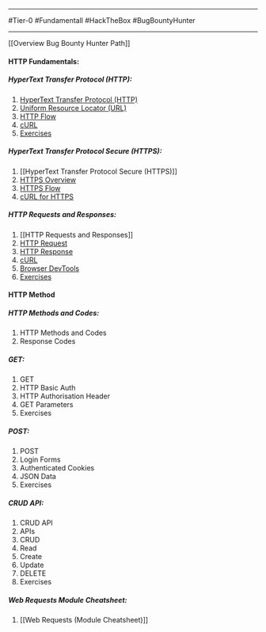 
---

#Tier-0 
#Fundamentall
#HackTheBox 
#BugBountyHunter 

---

[[Overview Bug Bounty Hunter Path]]

#### HTTP Fundamentals:
##### HyperText Transfer Protocol (HTTP):
1) [HyperText Transfer Protocol (HTTP)](HyperText%20Transfer%20Protocol%20(HTTP).md#HyperText%20Transfer%20Protocol%20(HTTP))
2) [Uniform Resource Locator (URL)](HyperText%20Transfer%20Protocol%20(HTTP).md#%20Uniform%20Resource%20Locator%20(URL))
3) [HTTP Flow](HyperText%20Transfer%20Protocol%20(HTTP).md#%20Universal%20Resource%20Locator%20(URL))
4) [cURL](HyperText%20Transfer%20Protocol%20(HTTP).md#%20cURL)
5) [Exercises](HyperText%20Transfer%20Protocol%20(HTTP).md#%20Exercises)

##### HyperText Transfer Protocol Secure (HTTPS):
1) [[HyperText Transfer Protocol Secure (HTTPS)]]
2) [HTTPS Overview](HyperText%20Transfer%20Protocol%20Secure%20(HTTPS).md#%20HTTPS%20Overview)
3) [HTTPS Flow](HyperText%20Transfer%20Protocol%20Secure%20(HTTPS).md#%20HTTPS%20Flow)
4) [cURL for HTTPS](HyperText%20Transfer%20Protocol%20Secure%20(HTTPS).md#%20cURL%20for%20HTTPS)

##### HTTP Requests and Responses:
1) [[HTTP Requests and Responses]]
2) [HTTP Request](HTTP%20Requests%20and%20Responses.md#%20HTTP%20Request)
3) [HTTP Response](HTTP%20Requests%20and%20Responses.md#%20HTTP%20Response)
4) [cURL](HTTP%20Requests%20and%20Responses.md#%20cURL)
5) [Browser DevTools](HTTP%20Requests%20and%20Responses.md#%20Browser%20DevTools)
6) [Exercises](HTTP%20Requests%20and%20Responses.md#%20Exercises)

#### HTTP Method

##### HTTP Methods and Codes:
1) HTTP Methods and Codes
2) Response Codes

##### GET:
1) GET
2) HTTP Basic Auth
3) HTTP Authorisation Header
4) GET Parameters
5) Exercises

##### POST:
1) POST
2) Login Forms
3) Authenticated Cookies
4) JSON Data
5) Exercises

##### CRUD API:
1) CRUD API
2) APIs
3) CRUD
4) Read
5) Create
6) Update
7) DELETE
8) Exercises
##### Web Requests Module Cheatsheet:
1) [[Web Requests (Module Cheatsheet)]]
